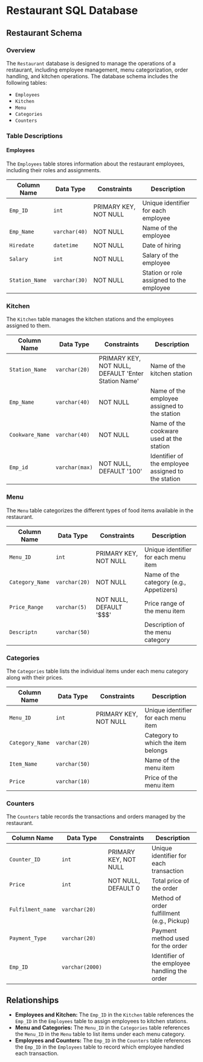 # Restaurant SQL Database
## Restaurant Schema

### Overview

The `Restaurant` database is designed to manage the operations of a restaurant, including employee management, menu categorization, order handling, and kitchen operations. The database schema includes the following tables:
- `Employees`
- `Kitchen`
- `Menu`
- `Categories`
- `Counters`

### Table Descriptions

#### Employees

The `Employees` table stores information about the restaurant employees, including their roles and assignments.

| Column Name   | Data Type | Constraints        | Description                                 |
| ------------- | ----------| ------------------ | ------------------------------------------- |
| `Emp_ID`      | `int`     | PRIMARY KEY, NOT NULL | Unique identifier for each employee         |
| `Emp_Name`    | `varchar(40)` | NOT NULL          | Name of the employee                        |
| `Hiredate`    | `datetime` | NOT NULL            | Date of hiring                              |
| `Salary`      | `int`     | NOT NULL            | Salary of the employee                      |
| `Station_Name`| `varchar(30)` | NOT NULL          | Station or role assigned to the employee    |

### Kitchen

The `Kitchen` table manages the kitchen stations and the employees assigned to them.

| Column Name     | Data Type | Constraints        | Description                                 |
| --------------- | ----------| ------------------ | ------------------------------------------- |
| `Station_Name`  | `varchar(20)` | PRIMARY KEY, NOT NULL, DEFAULT 'Enter Station Name' | Name of the kitchen station |
| `Emp_Name`      | `varchar(40)` | NOT NULL          | Name of the employee assigned to the station|
| `Cookware_Name` | `varchar(40)` | NOT NULL          | Name of the cookware used at the station    |
| `Emp_id`        | `varchar(max)` | NOT NULL, DEFAULT '100' | Identifier of the employee assigned to the station |

### Menu

The `Menu` table categorizes the different types of food items available in the restaurant.

| Column Name     | Data Type | Constraints        | Description                                 |
| --------------- | ----------| ------------------ | ------------------------------------------- |
| `Menu_ID`       | `int`     | PRIMARY KEY, NOT NULL | Unique identifier for each menu item        |
| `Category_Name` | `varchar(20)` | NOT NULL          | Name of the category (e.g., Appetizers)     |
| `Price_Range`   | `varchar(5)` | NOT NULL, DEFAULT '$$$' | Price range of the menu item                |
| `Descriptn`     | `varchar(50)` |                   | Description of the menu category            |

### Categories

The `Categories` table lists the individual items under each menu category along with their prices.

| Column Name     | Data Type | Constraints        | Description                                 |
| --------------- | ----------| ------------------ | ------------------------------------------- |
| `Menu_ID`       | `int`     | PRIMARY KEY, NOT NULL | Unique identifier for each menu item        |
| `Category_Name` | `varchar(20)` |                   | Category to which the item belongs          |
| `Item_Name`     | `varchar(50)` |                   | Name of the menu item                       |
| `Price`         | `varchar(10)` |                   | Price of the menu item                      |

### Counters

The `Counters` table records the transactions and orders managed by the restaurant.

| Column Name      | Data Type | Constraints        | Description                                 |
| ---------------- | ----------| ------------------ | ------------------------------------------- |
| `Counter_ID`     | `int`     | PRIMARY KEY, NOT NULL | Unique identifier for each transaction      |
| `Price`          | `int`     | NOT NULL, DEFAULT 0  | Total price of the order                    |
| `Fulfilment_name`| `varchar(20)` |                  | Method of order fulfillment (e.g., Pickup)  |
| `Payment_Type`   | `varchar(20)` |                  | Payment method used for the order           |
| `Emp_ID`         | `varchar(2000)` |                | Identifier of the employee handling the order|

## Relationships

- **Employees and Kitchen:** The `Emp_ID` in the `Kitchen` table references the `Emp_ID` in the `Employees` table to assign employees to kitchen stations.
- **Menu and Categories:** The `Menu_ID` in the `Categories` table references the `Menu_ID` in the `Menu` table to list items under each menu category.
- **Employees and Counters:** The `Emp_ID` in the `Counters` table references the `Emp_ID` in the `Employees` table to record which employee handled each transaction.


